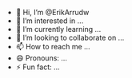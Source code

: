 - 👋 Hi, I’m @ErikArrudw
- 👀 I’m interested in ...
- 🌱 I’m currently learning ...
- 💞️ I’m looking to collaborate on ...
- 📫 How to reach me ...
- 😄 Pronouns: ...
- ⚡ Fun fact: ...

<!---
ErikArrudw/ErikArrudw is a ✨ special ✨ repository because its `README.md` (this file) appears on your GitHub profile.
You can click the Preview link to take a look at your changes.
--->

